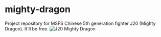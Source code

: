 # mighty-dragon
Project repository for MSFS Chinese 5th generation fighter J20 (Mighty Dragon). It'll be free.
![J20 Mighty Dragon](https://twinfinite.net/wp-content/uploads/2019/03/78231-plaaf-china-air-force-chengdu-j-20_PlanespottersNet_898892_93c5abc244-1000x600.jpg)
